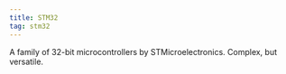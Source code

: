 ```yaml
---
title: STM32
tag: stm32
---
```


A family of 32-bit microcontrollers by STMicroelectronics. Complex, but versatile.
